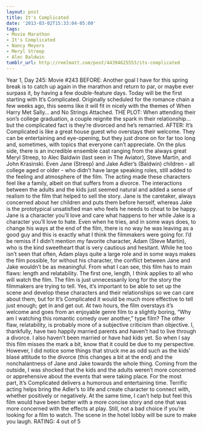 ```yaml
---
layout: post
title: It's Complicated
date: '2013-03-02T15:33:04-05:00'
tags:
- Movie Marathon
- It's Complicated
- Nancy Meyers
- Meryl Streep
- Alec Baldwin
tumblr_url: http://reelmatt.com/post/44394625553/its-complicated
---
```



Year 1, Day 245: Movie #243
BEFORE: Another goal I have for this spring break is to catch up again in the marathon and return to par, or maybe ever surpass it, by having a few double-feature days. Today will be the first starting with It’s Complicated. Originally scheduled for the romance chain a few weeks ago, this seems like it will fit in nicely with the themes of When Harry Met Sally… and No Strings Attached.
THE PLOT: When attending their son’s college graduation, a couple reignite the spark in their relationship…but the complicated fact is they’re divorced and he’s remarried.
AFTER: It’s Complicated is like a great house guest who overstays their welcome. They can be entertaining and eye-opening, but they just drone on for far too long and, sometimes, with topics that everyone can’t appreciate.
On the plus side, there is an incredible ensemble cast ranging from the always great Meryl Streep, to Alec Baldwin (last seen in The Aviator), Steve Martin, and John Krasinski. Even Jane (Streep) and Jake Adler’s (Baldwin) children - all college aged or older - who didn’t have large speaking roles, still added to the feeling and atmosphere of the film. The acting made these characters feel like a family, albeit on that suffers from a divorce. The interactions between the adults and the kids just seemed natural and added a sense of realism to the film that helped to sell the story. Jane is the caretaker, always concerned about her children and puts them before herself, whereas Jake is the prototypical unsatisfied man who feels he needs to cheat to be happy. Jane is a character you’ll love and care what happens to her while Jake is a character you’ll love to hate. Even when he tries, and in some ways does, to change his ways at the end of the film, there is no way he was leaving as a good guy and this is exactly what I think the filmmakers were going for. I’d be remiss if I didn’t mention my favorite character, Adam (Steve Martin), who is the kind sweetheart that is very cautious and hesitant. While he too isn’t seen that often, Adam plays quite a large role and in some ways makes the film possible, for without his character, the conflict between Jane and Jake wouldn’t be as meaningful.
From what I can see, this film has to main flaws: length and relatability. The first one, length, I think applies to all who will watch the film. The film is just unnecessarily long for the story the filmmakers are trying to tell. Yes, it’s important to be able to set up the scene and develop these characters and their relationships so we can care about them, but for It’s Complicated it would be much more effective to tell just enough; get in and get out. At two hours, the film overstays it’s welcome and goes from an enjoyable genre film to a slightly boring, “Why am I watching this romantic comedy over another,” type film? The other flaw, relatability, is probably more of a subjective criticism than objective. I, thankfully, have two happily married parents and haven’t had to live through a divorce. I also haven’t been married or have had kids yet. So when I say this film misses the mark a bit, know that it could be due to my perspective. However, I did notice some things that struck me as odd such as the kids’ blasé attitude to the divorce (this changes a bit at the end) and the nonchalantness of Jane and Jake towards the whole thing. Coming from the outside, I was shocked that the kids and the adults weren’t more concerned or apprehensive about the events that were taking place.
For the most part, It’s Complicated delivers a humorous and entertaining time. Terrific acting helps bring the Adler’s to life and create character to connect with, whether positively or negatively. At the same time, I can’t help but feel this film would have been better with a more concise story and one that was more concerned with the effects at play. Still, not a bad choice if you’re looking for a film to watch. The scene in the hotel lobby will be sure to make you laugh.
RATING: 4 out of 5
